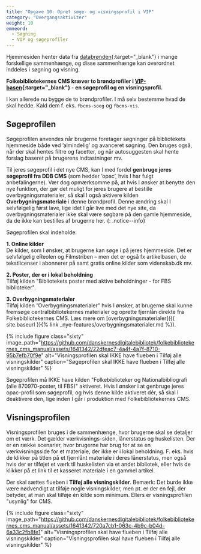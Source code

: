 ```yaml
---
title: "Opgave 10: Opret søge- og visningsprofil i VIP"
category: "Overgangsaktiviter"
weight: 10
emneord:
  - Søgning
  - VIP og søgeprofiler
---
```

Hjemmesiden henter data fra [databrønden](https://www.dbc.dk/fbi/databronden){:target="_blank"} i mange forskellige sammenhænge, og disse
sammenhænge kan overordnet inddeles i søgning og visning.

**Folkebibliotekernes CMS kræver to brøndprofiler i [VIP-basen](http://vip.dbc.dk){:target="_blank"} - en søgeprofil
og en visningsprofil.**

I kan allerede nu bygge de to brøndprofiler. I må selv bestemme hvad de skal hedde. Kald dem f. eks. `fbcms-soeg` og `fbcms-vis`.

## Søgeprofilen
Søgeprofilen anvendes når brugerne foretager søgninger på bibliotekets hjemmeside både ved ’almindelig’ og avanceret søgning. Den bruges også, når der skal hentes filtre og facetter, og når autosuggesten skal hente forslag baseret på brugerens indtastninger mv.

Til jeres søgeprofil i det nye CMS, kan I med fordel **genbruge jeres søgeprofil fra DDB CMS** (som hedder ’opac’, hvis I har fulgt anbefalingerne).
Vær dog opmærksomme på, at hvis I ønsker at benytte den nye funktion, der gør det muligt for jeres brugere at bestille overbygningsmaterialer, så skal I også aktivere kilden **Overbygningsmateriale** i denne brøndprofil. Denne ændring skal I selvfølgelig først lave, lige idet I går live med det nye site, da overbygningsmaterialer ikke skal være søgbare på den gamle hjemmeside, da de ikke kan bestilles af brugerne her.
{: .notice--info}


Søgeprofilen skal indeholde:

**1. Online kilder**\
De kilder, som I ønsker, at brugerne kan søge i på jeres hjemmeside. Det er selvfølgelig eReolen og Filmstriben – men det er også fx artikelbasen, de tekstlicenser i abonnerer på samt gratis online kilder som videnskab.dk mv.

**2. Poster, der er i lokal beholdning**\
Tilføj kilden "Bibliotekets poster med aktive beholdninger - for FBS biblioteker". 

**3. Overbygningsmaterialer**\
Tilføj kilden ”Overbygningsmaterialer” hvis I ønsker, at brugerne skal kunne fremsøge centralbibliotekernes materialer og oprette fjernlån direkte fra Folkebibliotekernes CMS. Læs mere om [overbygningsmaterialer]({{ site.baseurl }}{% link _nye-features/overbygningsmaterialer.md %}).

{% include figure class="sixty" image_path="https://github.com/danskernesdigitalebibliotek/folkebibliotekernes_cms_manual/assets/1641342/22dfeac7-4a4f-4a7f-8710-95b7efb70f9e" alt="Visningsprofilen skal IKKE have flueben i Tilføj alle visningskilder" caption="Søgeprofilen skal IKKE have flueben i Tilføj alle visningskilder" %} 

Søgeprofilen må IKKE have kilden "Folkebiblioteker og Nationalbibliografi (alle 870970-poster, til FBS)" aktiveret. Hvis I ønsker i at genbruge jeres opac-profil som søgeprofil, og hvis denne kilde aktiveret dér, så skal I deaktivere den, lige inden I går i produktion med Folkebibliotekernes CMS.


## Visningsprofilen
Visningsprofilen bruges i de sammenhænge, hvor brugerne skal se detaljer om et værk. Det gælder værkvisnings-siden, lånerstatus og huskelisten. Der er en række scenarier, hvor brugerne har brug for at se en værkvisningsside for et materiale, der ikke er i lokal beholdning. F. eks. hvis de klikker på titlen på et fjernlånt materiale i deres lånerstatus, men også hvis der er tilføjet et værk til huskelisten via et andet bibliotek, eller hvis de klikker på et link til et kasseret materiale i en gammel artikel.

Der skal sættes flueben i **Tilføj alle visningskilder**. Bemærk: Det burde ikke være nødvendigt at tilføje nogle visningskilder, men pt. er der en fejl, der betyder, at man skal tilføje én kilde som minimum. Ellers er visningsprofilen "usynlig" for CMS.

{% include figure class="sixty" image_path="https://github.com/danskernesdigitalebibliotek/folkebibliotekernes_cms_manual/assets/1641342/720a7cb1-063c-4b9c-b04d-6a33c2fb8fe1" alt="Visningsprofilen skal have flueben i Tilføj alle visningskilder" caption="Visningsprofilen skal have flueben i Tilføj alle visningskilder" %} 




